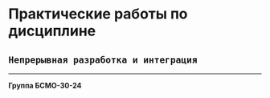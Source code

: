 # Практические работы по дисциплине
## `Непрерывная разработка и интеграция`
___

**Группа БСМО-30-24**
